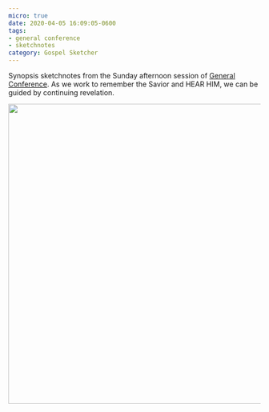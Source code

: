 ```yaml
---
micro: true
date: 2020-04-05 16:09:05-0600
tags:
- general conference
- sketchnotes
category: Gospel Sketcher
---
```


Synopsis sketchnotes from the Sunday afternoon session of [General Conference](http://www.churchofjesuschrist.org/general-conference?lang=eng). As we work to remember the Savior and HEAR HIM, we can be guided by continuing revelation.

<img src="https://www.gospelsketcher.org/uploads/2020/9db3ac10af.jpg" width="600" height="600" alt="" />